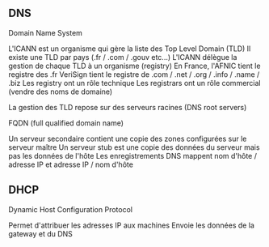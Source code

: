 
## DNS

Domain Name System

L'ICANN est un organisme qui gère la liste des Top Level Domain (TLD)
Il existe une TLD par pays (.fr / .com / .gouv etc...)
L'ICANN délègue la gestion de chaque TLD à un organisme (registry)
En France, l'AFNIC tient le registre des .fr
VeriSign tient le registre de .com / .net / .org / .info / .name / .biz
Les registry ont un rôle technique 
Les registrars ont un rôle commercial (vendre des noms de domaine)

La gestion des TLD repose sur des serveurs racines (DNS root servers)

FQDN (full qualified domain name)

Un serveur secondaire contient une copie des zones configurées sur le serveur maître 
Un serveur stub est une copie des données du serveur mais pas les données de l'hôte
Les enregistrements DNS mappent nom d'hôte / adresse IP et adresse IP / nom d'hôte 


## DHCP

Dynamic Host Configuration Protocol 

Permet d'attribuer les adresses IP aux machines 
Envoie les données de la gateway et du DNS 